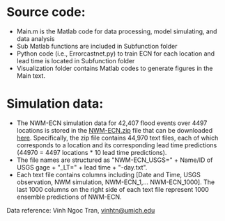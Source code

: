 # Source code:
* Main.m is the Matlab code for data processing, model simulating, and data analysis
* Sub Matlab functions are included in Subfunction folder
* Python code (i.e., Errorcastnet.py) to train ECN for each location and lead time is located in Subfunction folder
* Visualization folder contains Matlab codes to generate figures in the Main text.

# Simulation data: 
* The NWM-ECN simulation data for 42,407 flood events over 4497 locations is stored in the [NWM-ECN.zip](https://drive.google.com/u/0/uc?id=1sXNPbawz_9oN9damjoRDToiBa_CG7LKy&export=download) file that can be downloaded [here](https://drive.google.com/u/0/uc?id=1sXNPbawz_9oN9damjoRDToiBa_CG7LKy&export=download). Specifically, the zip file contains 44,970 text files, each of which corresponds to a location and its corresponding lead time predictions (44970 = 4497 locations * 10 lead time predictions).
* The file names are structured as "NWM-ECN_USGS=" + Name/ID of USGS gage + "_LT=" + lead time + "-day.txt".
* Each text file contains columns including [Date and Time, USGS observation, NWM simulation, NWM-ECN_1,... NWM-ECN_1000]. The last 1000 columns on the right side of each text file represent 1000 ensemble predictions of NWM-ECN.

Data reference: Vinh Ngoc Tran, vinhtn@umich.edu
